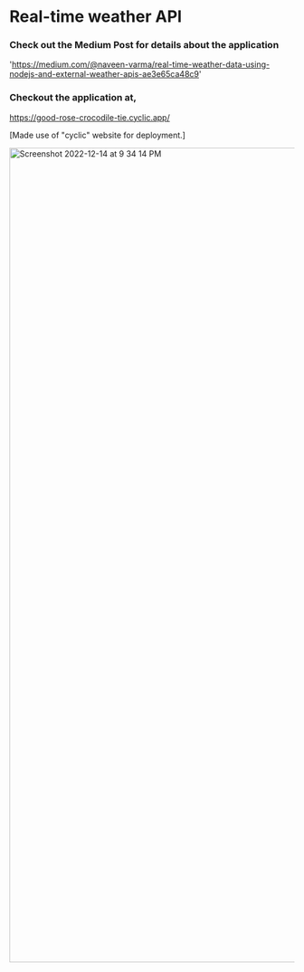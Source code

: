 # Real-time weather API

### Check out the Medium Post for details about the application
'https://medium.com/@naveen-varma/real-time-weather-data-using-nodejs-and-external-weather-apis-ae3e65ca48c9'

### Checkout the application at,

https://good-rose-crocodile-tie.cyclic.app/

[Made use of "cyclic" website for deployment.]

<img width="1440" alt="Screenshot 2022-12-14 at 9 34 14 PM" src="https://user-images.githubusercontent.com/115595566/207758950-5f927d13-33a9-41bf-9be7-a8f2ab5ca296.png">

